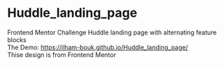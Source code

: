 # Huddle_landing_page
Frontend Mentor Challenge Huddle landing page with alternating feature blocks
<br>The Demo: https://ilham-bouk.github.io/Huddle_landing_page/
<br>Thise design is from Frontend Mentor
